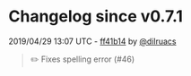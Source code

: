 # Changelog since v0.7.1

2019/04/29 13:07 UTC - [ff41b14](https://github.com/hassio-addons/addon-tasmoadmin/commit/ff41b14c4f18eae79f6575c1c7dc7eacf4e69673) by [@dilruacs](https://github.com/dilruacs)
> :pencil2: Fixes spelling error (#46) 

